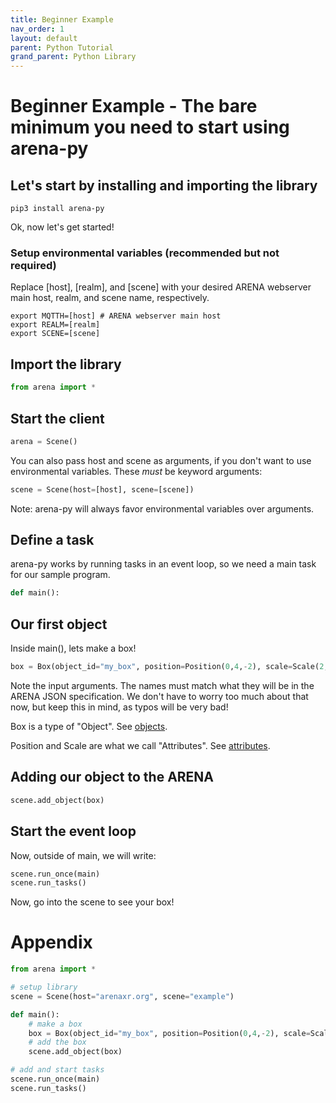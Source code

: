 ```yaml
---
title: Beginner Example
nav_order: 1
layout: default
parent: Python Tutorial
grand_parent: Python Library
---
```


# Beginner Example - The bare minimum you need to start using arena-py

## Let's start by installing and importing the library
```shell
pip3 install arena-py
```

Ok, now let's get started!

### Setup environmental variables (recommended but not required)
Replace [host], [realm], and [scene] with your desired ARENA webserver main host, realm, and scene name, respectively.
```shell
export MQTTH=[host] # ARENA webserver main host
export REALM=[realm]
export SCENE=[scene]
```

## Import the library
```python
from arena import *
```

## Start the client
```python
arena = Scene()
```
You can also pass host and scene as arguments, if you don't want to use environmental variables. These *must* be keyword arguments:
```python
scene = Scene(host=[host], scene=[scene])
```
Note: arena-py will always favor environmental variables over arguments.

## Define a task
arena-py works by running tasks in an event loop, so we need a main task for our sample program.
```python
def main():
```

## Our first object
Inside main(), lets make a box!
```python
box = Box(object_id="my_box", position=Position(0,4,-2), scale=Scale(2,2,2))
```
Note the input arguments. The names must match what they will be in the ARENA JSON specification. We don't have to worry too much about that now, but keep this in mind, as typos will be very bad!

Box is a type of "Object". See [objects](/content/python/objects).

Position and Scale are what we call "Attributes". See [attributes](/content/python/attributes).

## Adding our object to the ARENA
```python
scene.add_object(box)
```

## Start the event loop
Now, outside of main, we will write:
```python
scene.run_once(main)
scene.run_tasks()
```

Now, go into the scene to see your box!

# Appendix
```python
from arena import *

# setup library
scene = Scene(host="arenaxr.org", scene="example")

def main():
    # make a box
    box = Box(object_id="my_box", position=Position(0,4,-2), scale=Scale(2,2,2))
    # add the box
    scene.add_object(box)

# add and start tasks
scene.run_once(main)
scene.run_tasks()
```
